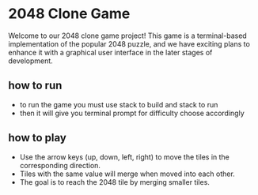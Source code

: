 # 2048 Clone Game
Welcome to our 2048 clone game project! This game is a terminal-based implementation of the popular 2048 puzzle, and we have exciting plans to enhance it with a graphical user interface in the later stages of development.
## how to run
- to run the game you must use stack to build and stack to run
- then it will give you terminal prompt for difficulty choose accordingly 
## how to play
- Use the arrow keys (up, down, left, right) to move the tiles in the corresponding direction.
- Tiles with the same value will merge when moved into each other.
- The goal is to reach the 2048 tile by merging smaller tiles.
